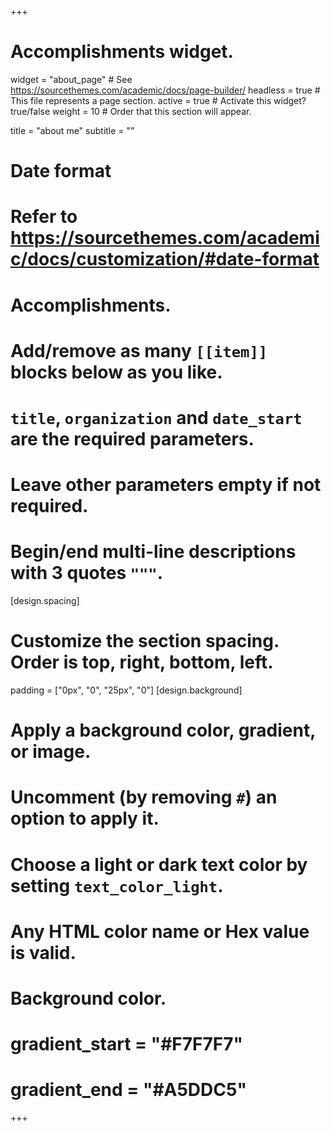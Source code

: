 +++
# Accomplishments widget.
widget = "about_page"  # See https://sourcethemes.com/academic/docs/page-builder/
headless = true  # This file represents a page section.
active = true  # Activate this widget? true/false
weight = 10  # Order that this section will appear.

title = "about me"
subtitle = ""

# Date format
#   Refer to https://sourcethemes.com/academic/docs/customization/#date-format


# Accomplishments.
#   Add/remove as many `[[item]]` blocks below as you like.
#   `title`, `organization` and `date_start` are the required parameters.
#   Leave other parameters empty if not required.
#   Begin/end multi-line descriptions with 3 quotes `"""`.


[design.spacing]
  # Customize the section spacing. Order is top, right, bottom, left.
  padding = ["0px", "0", "25px", "0"]
[design.background]
  # Apply a background color, gradient, or image.
  #   Uncomment (by removing `#`) an option to apply it.
  #   Choose a light or dark text color by setting `text_color_light`.
  #   Any HTML color name or Hex value is valid.
  
  # Background color.
 # gradient_start = "#F7F7F7"
 # gradient_end = "#A5DDC5"
+++

